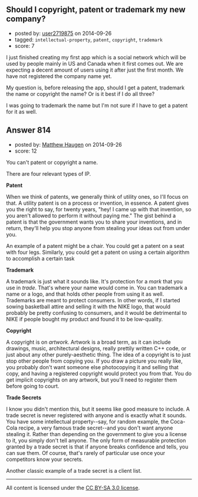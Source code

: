 ## Should I copyright, patent or trademark my new company?

- posted by: [user2719875](https://stackexchange.com/users/3222898/user2719875) on 2014-09-26
- tagged: `intellectual-property`, `patent`, `copyright`, `trademark`
- score: 7

<p>I just finished creating my first app which is a social network which will be used by people mainly in US and Canada when it first comes out. We are expecting a decent amount of users using it after just the first month. We have not registered the company name yet.</p>

<p>My question is, before releasing the app, should I get a patent, trademark the name or copyright the name? Or is it best if I do all three?</p>

<p>I was going to trademark the name but I'm not sure if I have to get a patent for it as well.</p>



## Answer 814

- posted by: [Matthew Haugen](https://stackexchange.com/users/1325646/matthew-haugen) on 2014-09-26
- score: 12

<p>You can't patent or copyright a name.</p>

<p>There are four relevant types of IP.</p>

<p><strong>Patent</strong></p>

<p>When we think of patents, we generally think of utility ones, so I'll focus on that. A utility patent is on a process or invention, in essence. A patent gives you the right to say, for twenty years, "hey! I came up with that invention, so you aren't allowed to perform it without paying me." The gist behind a patent is that the government wants you to share your inventions, and in return, they'll help you stop anyone from stealing your ideas out from under you.</p>

<p>An example of a patent might be a chair. You could get a patent on a seat with four legs. Similarly, you could get a patent on using a certain algorithm to accomplish a certain task</p>

<p><strong>Trademark</strong></p>

<p>A trademark is just what it sounds like. It's protection for a <em>mark</em> that you use in <em>trade</em>. That's where your name would come in. You can trademark a name or a logo, and that holds other people from using it as well. Trademarks are meant to protect consumers. In other words, if I started sowing basketball attire and selling it with the NIKE logo, that would probably be pretty confusing to consumers, and it would be detrimental to NIKE if people bought my product and found it to be low-quality.</p>

<p><strong>Copyright</strong></p>

<p>A copyright is on <em>artwork</em>. Artwork is a broad term, as it can include drawings, music, architectural designs, really prettily written C++ code, or just about any other purely-aesthetic thing. The idea of a copyright is to just stop other people from copying you. If you draw a picture you really like, you probably don't want someone else photocopying it and selling that copy, and having a registered copyright would protect you from that. You do get implicit copyrights on any artwork, but you'll need to register them before going to court.</p>

<p><strong>Trade Secrets</strong></p>

<p>I know you didn't mention this, but it seems like good measure to include. A trade secret is never registered with anyone and is exactly what it sounds. You have some intellectual property--say, for random example, the Coca-Cola recipe, a very famous trade secret--and you don't want anyone stealing it. Rather than depending on the government to give you a license to it, you simply don't tell anyone. The only form of measurable protection granted by a trade secret is that if anyone breaks confidence and tells, you can sue them. Of course, that's rarely of particular use once your competitors know your secrets.</p>

<p>Another classic example of a trade secret is a client list.</p>




---

All content is licensed under the [CC BY-SA 3.0 license](https://creativecommons.org/licenses/by-sa/3.0/).
